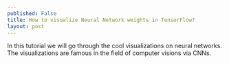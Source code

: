 ```yaml
---
published: False
title: How to visualize Neural Network weights in TensorFlow?
layout: post
---
```


In this tutorial we will go through the cool visualizations on neural networks. The visualizations are famous in the field of computer visions via CNNs. 